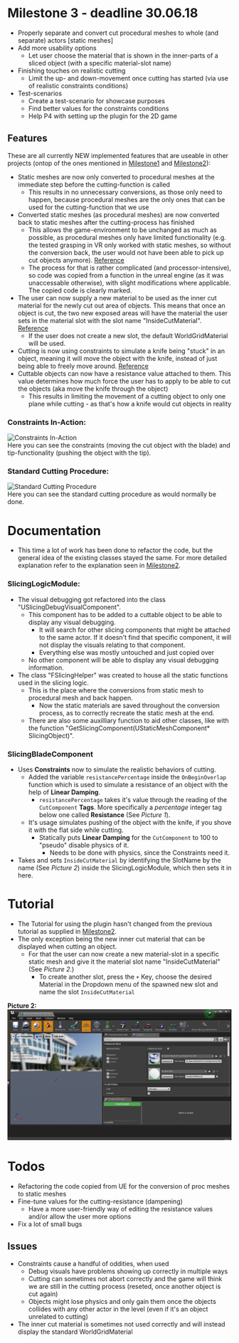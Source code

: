 # Milestone 3 - deadline 30.06.18

* Properly separate and convert cut procedural meshes to whole (and separate) actors [static meshes]
* Add more usability options
  * Let user choose the material that is shown in the inner-parts of a sliced object (with a specific material-slot name)
* Finishing touches on realistic cutting
  * Limit the up- and down-movement once cutting has started (via use of realistic constraints conditions)
* Test-scenarios
  * Create a test-scenario for showcase purposes
  * Find better values for the constraints conditions
  * Help P4 with setting up the plugin for the 2D game

## Features
These are all currently NEW implemented features that are useable in other projects (ontop of the ones mentioned in [Milestone1](Documentation/Milestone1.md) and [Milestone2](Documentation/Milestone2.md)):

* Static meshes are now only converted to procedural meshes at the immediate step before the cutting-function is called
  * This results in no unnecessary conversions, as those only need to happen, because procedural meshes are the only ones that can be used for the cutting-function that we use
* Converted static meshes (as procedural meshes) are now converted back to static meshes after the cutting-process has finished
  * This allows the game-environment to be unchanged as much as possible, as procedural meshes only have limited functionality (e.g. the tested grasping in VR only worked with static meshes, so without the conversion back, the user would not have been able to pick up cut objects anymore). [Reference](#standard-cutting-procedure)
  * The process for that is rather complicated (and processor-intensive), so code was copied from a function in the unreal engine (as it was unaccessable otherwise), with slight modifications where applicable. The copied code is clearly marked.
* The user can now supply a new material to be used as the inner cut material for the newly cut out area of objects. This means that once an object is cut, the two new exposed areas will have the material the user sets in the material slot with the slot name "InsideCutMaterial". [Reference](#standard-cutting-procedure)
  * If the user does not create a new slot, the default WorldGridMaterial will be used.
* Cutting is now using constraints to simulate a knife being "stuck" in an object, meaning it will move the object with the knife, instead of just being able to freely move around. [Reference](#constraints-in-action)
* Cuttable objects can now have a resistance value attached to them. This value determines how much force the user has to apply to be able to cut the objects (aka move the knife through the object)
  * This results in limiting the movement of a cutting object to only one plane while cutting - as that's how a knife would cut objects in reality


### Constraints In-Action:
![Constraints In-Action](DocumentationPictures/Constraints.gif)  
Here you can see the constraints (moving the cut object with the blade) and tip-functionality (pushing the object with the tip).

### Standard Cutting Procedure:
![Standard Cutting Procedure](DocumentationPictures/CuttingProcedure.gif)  
Here you can see the standard cutting procedure as would normally be done.

# Documentation

* This time a lot of work has been done to refactor the code, but the general idea of the existing classes stayed the same. For more detailed explanation refer to the explanation seen in [Milestone2](Documentation/Milestone2.md).

### SlicingLogicModule:

* The visual debugging got refactored into the class "USlicingDebugVisualComponent".
  * This component has to be added to a cuttable object to be able to display any visual debugging.
    * It will search for other slicing components that might be attached to the same actor. If it doesn't find that specific component, it will not display the visuals relating to that component.
    * Everything else was mostly untouched and just copied over
  * No other component will be able to display any visual debugging information.
* The class "FSlicingHelper" was created to house all the static functions used in the slicing logic.
  * This is the place where the conversions from static mesh to procedural mesh and back happen.
    * Now the static materials are saved throughout the conversion process, as to correctly recreate the static mesh at the end.
  * There are also some auxilliary function to aid other classes, like with the function "GetSlicingComponent(UStaticMeshComponent* SlicingObject)".

### SlicingBladeComponent
  * Uses **Constraints** now to simulate the realistic behaviors of cutting.
    * Added the variable `resistancePercentage` inside the `OnBeginOverlap` function which is used to simulate a resistance of an object with the help of **Linear Damping**.
      * `resistancePercentage` takes it's value through the reading of the `CutComponent` **Tags**. More specifically a *percentage* integer tag below one called **Resistance** (See *Picture 1*).
    * It's usage simulates pushing of the object with the knife, if you shove it with the flat side while cutting.
      * Statically puts **Linear Damping** for the `CutComponent` to 100 to "pseudo" disable physics of it.
        * Needs to be done with physics, since the Constraints need it.
  * Takes and sets `InsideCutMaterial` by identifying the SlotName by the name (See *Picture 2*) inside the SlicingLogicModule, which then sets it in here.


# Tutorial

* The Tutorial for using the plugin hasn't changed from the previous tutorial as supplied in [Milestone2](Documentation/Milestone2.md).
* The only exception being the new inner cut material that can be displayed when cutting an object.
  * For that the user can now create a new material-slot in a specific static mesh and give it the material slot name "InsideCutMaterial" (See *Picture 2*.)
    * To create another slot, press the `+` Key, choose the desired Material in the Dropdown menu of the spawned new slot and name the slot `InsideCutMaterial`

**Picture 2:**  
![Inner Cut Material Setup](TutorialPictures/InnerMaterial.png)


# Todos

* Refactoring the code copied from UE for the conversion of proc meshes to static meshes
* Fine-tune values for the cutting-resistance (dampening)
  * Have a more user-friendly way of editing the resistance values and/or allow the user more options
* Fix a lot of small bugs

## Issues

* Constraints cause a handful of oddities, when used
  * Debug visuals have problems showing up correctly in multiple ways
  * Cutting can sometimes not abort correctly and the game will think we are still in the cutting process (reseted, once another object is cut again)
  * Objects might lose physics and only gain them once the objects collides with any other actor in the level (even if it's an object unrelated to cutting)
* The inner cut material is sometimes not used correctly and will instead display the standard WorldGridMaterial
